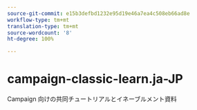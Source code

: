 ```yaml
---
source-git-commit: e15b3defbd1232e95d19e46a7ea4c508eb66ad8e
workflow-type: tm+mt
translation-type: tm+mt
source-wordcount: '8'
ht-degree: 100%

---
```

# campaign-classic-learn.ja-JP

Campaign 向けの共同チュートリアルとイネーブルメント資料
